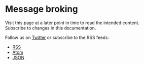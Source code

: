 # Message broking

Visit this page at a later point in time to read the intended content.
Subscribe to changes in this documentation.

Follow us on [Twitter](https://twitter.com/heptacom_gmbh) or subscribe to the RSS feeds:

* [RSS](../../news/rss2.xml)
* [Atom](../../news/atom1.xml)
* [JSON](../../news/json1.json)

